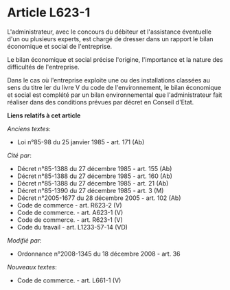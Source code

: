 # Article L623-1

L'administrateur, avec le concours du débiteur et l'assistance éventuelle d'un ou plusieurs experts, est chargé de dresser
dans un rapport le bilan économique et social de l'entreprise.

Le bilan économique et social précise l'origine, l'importance et la nature des difficultés de l'entreprise.

Dans le cas où l'entreprise exploite une ou des installations classées au sens du titre Ier du livre V du code de
l'environnement, le bilan économique et social est complété par un bilan environnemental que l'administrateur fait réaliser
dans des conditions prévues par décret en Conseil d'Etat.

**Liens relatifs à cet article**

_Anciens textes_:

  - Loi n°85-98 du 25 janvier 1985 - art. 171 (Ab)

_Cité par_:

  - Décret n°85-1388 du 27 décembre 1985 - art. 155 (Ab)
  - Décret n°85-1388 du 27 décembre 1985 - art. 160 (Ab)
  - Décret n°85-1388 du 27 décembre 1985 - art. 21 (Ab)
  - Décret n°85-1390 du 27 décembre 1985 - art. 3 (M)
  - Décret n°2005-1677 du 28 décembre 2005 - art. 102 (Ab)
  - Code de commerce - art. R623-2 (V)
  - Code de commerce. - art. A623-1 (V)
  - Code de commerce. - art. R623-1 (V)
  - Code du travail - art. L1233-57-14 (VD)

_Modifié par_:

  - Ordonnance n°2008-1345 du 18 décembre 2008 - art. 36

_Nouveaux textes_:

  - Code de commerce. - art. L661-1 (V)
